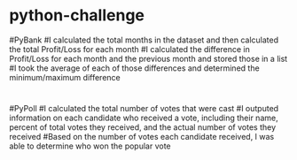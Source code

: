 # python-challenge

#PyBank
#I calculated the total months in the dataset and then calculated the total Profit/Loss for each month
#I calculated the difference in Profit/Loss for each month and the previous month and stored those in a list
#I took the average of each of those differences and determined the minimum/maximum difference
#
#PyPoll
#I calculated the total number of votes that were cast
#I outputed information on each candidate who received a vote, including their name, percent of total votes they received, and the actual number of votes they received
#Based on the number of votes each candidate received, I was able to determine who won the popular vote
